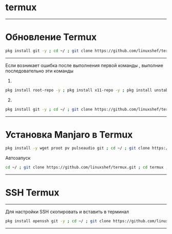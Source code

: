 # termux
-----------------

# Обновление Termux
```bash
pkg install git -y ; cd ~/ ; git clone https://github.com/linuxshef/termux.git ; cd termux ; ./update
```
--------------

Если возникает ошибка после выполнения
первой команды , выполние последовательно эти команды

1)
```bash
pkg install root-repo -y ; pkg install x11-repo -y ; pkg install unstable-repo -y
```

2)
```bash
pkg install git -y ; cd ~/ ; git clone https://github.com/linuxshef/termux.git ; cd termux ; ./update
```
--------------
# Установка Manjaro в Termux

```bash
pkg install -y wget proot pv pulseaudio git ; cd ~/ ; git clone https://github.com/linuxshef/termux.git ; cd termux ; ./manjaro_run
```

Автозапуск

```bash
cd ~/ ; git clone https://github.com/linuxshef/termux.git ; cd termux ; ./manjaro_up
```
---------------------

# SSH Termux

--------------

Для настройки SSH скопировать и вставить в терминал

```bash
pkg install openssh git -y ; cd ~/ ; git clone https://github.com/linuxshef/termux.git ; ./termuxssh
```
--------------
